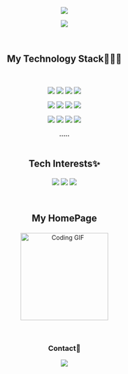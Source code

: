 <p align="center">
  <img src="https://capsule-render.vercel.app/api?type=waving&&&color=timeGradient&height=300&section=header&text=Hello%20World!&fontAlign=77&fontColor=000000&fontSize=60&desc=minchol's%20Github&descSize=25&descAlign=85"/>
</p>



<p align="center">
  <img src="https://github-readme-stats.vercel.app/api?username=minchol777&theme=prussian&show_icons=true">
</p>


<br>

## <p align="center">My Technology Stack👨🏽‍💻</p>
<br>
<p align="center">
  <img src="https://img.shields.io/badge/java-007396?style=for-the-badge&logo=java&logoColor=white"> 
  <img src="https://img.shields.io/badge/c++-00599C?style=for-the-badge&logo=c%2B%2B&logoColor=white">
  <img src="https://img.shields.io/badge/python-3776AB?style=for-the-badge&logo=python&logoColor=white"> 
  <img src="https://img.shields.io/badge/firebase-FFCA28?style=for-the-badge&logo=firebase&logoColor=white">
</p>
<p align="center">
  <img src="https://img.shields.io/badge/html5-E34F26?style=for-the-badge&logo=html5&logoColor=white"> 
  <img src="https://img.shields.io/badge/css-1572B6?style=for-the-badge&logo=css3&logoColor=white"> 
  <img src="https://img.shields.io/badge/javascript-F7DF1E?style=for-the-badge&logo=javascript&logoColor=black"> 
  <img src="https://img.shields.io/badge/react-61DAFB?style=for-the-badge&logo=react&logoColor=black">
</p>
<p align="center">
  <img src="https://img.shields.io/badge/mysql-4479A1?style=for-the-badge&logo=mysql&logoColor=white"> 
  <img src="https://img.shields.io/badge/spring-6DB33F?style=for-the-badge&logo=spring&logoColor=white"> 
  <img src="https://img.shields.io/badge/linux-FCC624?style=for-the-badge&logo=linux&logoColor=black"> 
  <img src="https://img.shields.io/badge/git-F05032?style=for-the-badge&logo=git&logoColor=white">
</p>

<div align="center"><b>.....</b></div>
<br>


## <p align="center">Tech Interests✨</p>
<p align="center">
  <img src="https://img.shields.io/badge/node.js-339933?style=for-the-badge&logo=Node.js&logoColor=white">
  <img src="https://img.shields.io/badge/flutter-02569B?style=for-the-badge&logo=flutter&logoColor=white">
<img src="https://img.shields.io/badge/ruby-CC342D?style=for-the-badge&logo=ruby&logoColor=white">
</p>

<br>

## <p align="center">My HomePage</p>

<p align="center">
  <a href="https://github.com/minchol777/">
    <img src="https://media.giphy.com/media/KGhpQ5NMoWKQurlHwI/giphy.gif" alt="Coding GIF" width="200px">
  </a>
</p>

<br>

### <p align="center">Contact📱</p>

<p align="center">
<a href="mailto:smc991009@gmail.com">
  <img src="https://img.shields.io/badge/Gmail-EA4335?style=for-the-badge&logo=gmail&logoColor=white">
</a>
  </p>
